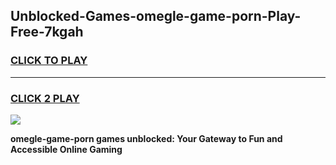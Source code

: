 
## Unblocked-Games-omegle-game-porn-Play-Free-7kgah
<h3>
<a href="https://premium76.site?title=omegle-game-porn&ref=24M">CLICK TO PLAY</a></h3>
<hr>

<h3>
<a href="https://premium76.site?title=omegle-game-porn&ref=24M">CLICK 2 PLAY</a>
  
</h3>

<a href="https://premium76.site?title=omegle-game-porn&ref=24M"><img src="https://clearcache.store/games.png"></a>


**omegle-game-porn games unblocked: Your Gateway to Fun and Accessible Online Gaming**
